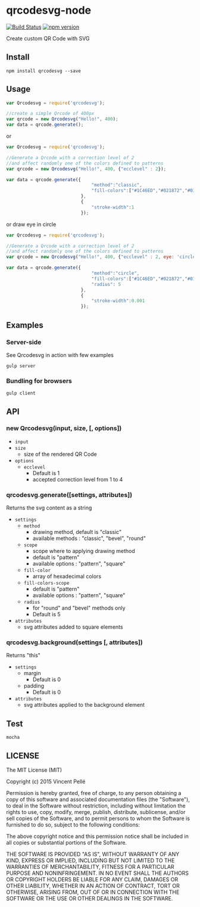 qrcodesvg-node
===========

[![Build Status](https://travis-ci.org/pinchtools/qrcodesvg-node.svg)](https://travis-ci.org/pinchtools/qrcodesvg-node)
[![npm version](https://badge.fury.io/js/qrcodesvg.svg)](https://badge.fury.io/js/qrcodesvg)

Create custom QR Code with SVG

## Install

    npm install qrcodesvg --save

## Usage

```js
var Qrcodesvg = require('qrcodesvg');

//create a simple Qrcode of 400px
var qrcode = new Qrcodesvg("Hello!", 400);
var data = qrcode.generate();
```
or 

```js
var Qrcodesvg = require('qrcodesvg');

//Generate a Qrcode with a correction level of 2
//and affect randomly one of the colors defined to patterns
var qrcode = new Qrcodesvg("Hello!", 400, {"ecclevel" : 2});

var data = qrcode.generate({
                                "method":"classic",
                                "fill-colors":["#1C46ED","#021872","#0125C4"]
                            },
                            {
                                "stroke-width":1
                            });
```

or draw eye in circle
```js
var Qrcodesvg = require('qrcodesvg');

//Generate a Qrcode with a correction level of 2
//and affect randomly one of the colors defined to patterns
var qrcode = new Qrcodesvg("Hello!", 400, {"ecclevel" : 2, eye: 'circle'});

var data = qrcode.generate({
                                "method":"circle",
                                "fill-colors":["#1C46ED","#021872","#0125C4"],
                                "radius": 5
                            },
                            {
                                "stroke-width":0.001
                            });
```

## Examples

### Server-side

See Qrcodesvg in action with few examples

```
gulp server
```

### Bundling for browsers
```
gulp client
```

## API

### new Qrcodesvg(input, size, [, options])
- `input`
- `size`
  - size of the rendered QR Code
- `options`
  - `ecclevel`
    - Default is 1
    - accepted correction level from 1 to 4

### qrcodesvg.generate([settings, attributes])
  Returns the svg content as a string

- `settings`
  - `method`
    - drawing method, default is "classic"
    - available methods : "classic", "bevel", "round"
  - `scope`
    - scope where to applying drawing method
    - default is "pattern"
    - available options : "pattern", "square"
  - `fill-color`
    -  array of hexadecimal colors
  - `fill-colors-scope`
    - default is "pattern"
    - available options : "pattern", "square"
  - `radius`
    - for "round" and "bevel" methods only
    - Default is 5
- `attributes`
  - svg attributes added to square elements

### qrcodesvg.background(settings [, attributes])
Returns "this"

- `settings`
  - margin
    - Default is 0
  - padding
    - Default is 0
- `attributes`
  - svg attributes applied to the background element


## Test

```
mocha
```

## LICENSE

The MIT License (MIT)

Copyright (c) 2015 Vincent Pellé

Permission is hereby granted, free of charge, to any person obtaining a copy
of this software and associated documentation files (the "Software"), to deal
in the Software without restriction, including without limitation the rights
to use, copy, modify, merge, publish, distribute, sublicense, and/or sell
copies of the Software, and to permit persons to whom the Software is
furnished to do so, subject to the following conditions:

The above copyright notice and this permission notice shall be included in
all copies or substantial portions of the Software.

THE SOFTWARE IS PROVIDED "AS IS", WITHOUT WARRANTY OF ANY KIND, EXPRESS OR
IMPLIED, INCLUDING BUT NOT LIMITED TO THE WARRANTIES OF MERCHANTABILITY,
FITNESS FOR A PARTICULAR PURPOSE AND NONINFRINGEMENT. IN NO EVENT SHALL THE
AUTHORS OR COPYRIGHT HOLDERS BE LIABLE FOR ANY CLAIM, DAMAGES OR OTHER
LIABILITY, WHETHER IN AN ACTION OF CONTRACT, TORT OR OTHERWISE, ARISING FROM,
OUT OF OR IN CONNECTION WITH THE SOFTWARE OR THE USE OR OTHER DEALINGS IN
THE SOFTWARE.